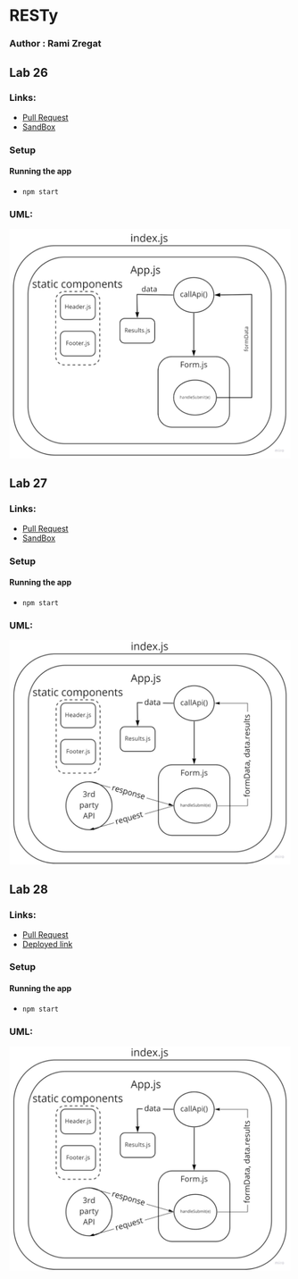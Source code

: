 # RESTy

### Author : Rami Zregat


## Lab 26

### Links:

- [Pull Request](https://github.com/RamiZregat/resty/pull/1)
- [SandBox](https://codesandbox.io/s/heuristic-golick-j5lc2?file=/src/components/footer/index.js)

### Setup

#### Running the app

- `npm start`

### UML:

![](./img/lab26uml.jpg)


## Lab 27

### Links:

- [Pull Request](https://github.com/RamiZregat/resty/pull/3)
- [SandBox](https://codesandbox.io/s/zen-field-ws8l6)

### Setup

#### Running the app

- `npm start`

### UML:

![](./img/lab27uml.jpg)


## Lab 28

### Links:

- [Pull Request](https://github.com/RamiZregat/resty/pull/6)
- [Deployed link](github.com/RamiZregat/resty.)

### Setup

#### Running the app

- `npm start`

### UML:

![](./img/lab28uml.jpg)
